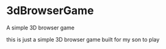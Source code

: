 # 3dBrowserGame
A simple 3D browser game

this is just a simple 3D browser game built for my son to play
